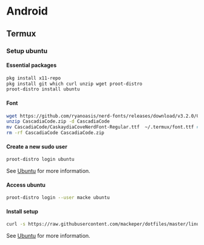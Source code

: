 # Android

## Termux

### Setup ubuntu

#### Essential packages

```bash
pkg install x11-repo
pkg install git which curl unzip wget proot-distro
proot-distro install ubuntu
```

#### Font

```bash
wget https://github.com/ryanoasis/nerd-fonts/releases/download/v3.2.0/CascadiaCode.zip
unzip CascadiaCode.zip -d CascadiaCode
mv CascadiaCode/CaskaydiaCoveNerdFont-Regular.ttf  ~/.termux/font.ttf # Move the regular.
rm -rf CascadiaCode CascadiaCode.zip
```

#### Create a new sudo user

```bash
proot-distro login ubuntu
```

See [Ubuntu](../ubuntu/README.md) for more information.

#### Access ubuntu

```bash
proot-distro login --user macke ubuntu
```

#### Install setup

```bash
curl -s https://raw.githubusercontent.com/mackeper/dotfiles/master/linux/ubuntu/install.sh | bash
```

See [Ubuntu](../ubuntu/README.md) for more information.

